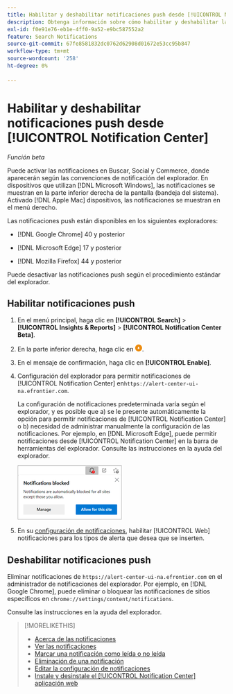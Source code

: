 ```yaml
---
title: Habilitar y deshabilitar notificaciones push desde [!UICONTROL Notification Center]
description: Obtenga información sobre cómo habilitar y deshabilitar las notificaciones push desde [!UICONTROL Notification Center].
exl-id: f0e91e76-eb1e-4ff0-9a52-e9bc587552a2
feature: Search Notifications
source-git-commit: 67fe8581832dc0762d62908d01672e53cc95b847
workflow-type: tm+mt
source-wordcount: '258'
ht-degree: 0%

---
```


# Habilitar y deshabilitar notificaciones push desde [!UICONTROL Notification Center]

*Función beta*

Puede activar las notificaciones en Buscar, Social y Commerce, donde aparecerán según las convenciones de notificación del explorador. En dispositivos que utilizan [!DNL Microsoft Windows], las notificaciones se muestran en la parte inferior derecha de la pantalla (bandeja del sistema). Activado [!DNL Apple Mac] dispositivos, las notificaciones se muestran en el menú derecho.

Las notificaciones push están disponibles en los siguientes exploradores:

* [!DNL Google Chrome] 40 y posterior

* [!DNL Microsoft Edge] 17 y posterior

* [!DNL Mozilla Firefox] 44 y posterior

Puede desactivar las notificaciones push según el procedimiento estándar del explorador.

## Habilitar notificaciones push

1. En el menú principal, haga clic en **[!UICONTROL Search]** > **[!UICONTROL Insights & Reports]** > **[!UICONTROL Notification Center Beta]**.

2. En la parte inferior derecha, haga clic en ![Habilitar notificaciones push](/help/search-social-commerce/assets/notifications-push.png "Habilitar notificaciones push").

3. En el mensaje de confirmación, haga clic en **[!UICONTROL Enable]**.

4. Configuración del explorador para permitir notificaciones de [!UICONTROL Notification Center] en`https://alert-center-ui-na.efrontier.com`.

   La configuración de notificaciones predeterminada varía según el explorador, y es posible que a) se le presente automáticamente la opción para permitir notificaciones de [!UICONTROL Notification Center] o b) necesidad de administrar manualmente la configuración de las notificaciones. Por ejemplo, en [!DNL Microsoft Edge], puede permitir notificaciones desde [!UICONTROL Notification Center] en la barra de herramientas del explorador. Consulte las instrucciones en la ayuda del explorador.

   ![Dónde administrar la configuración de notificaciones en Microsoft Edge](/help/search-social-commerce/assets/notifications-blocked-dialog.png "Dónde administrar la configuración de notificaciones en Microsoft Edge")

5. En su [configuración de notificaciones](notification-edit.md), habilitar [!UICONTROL Web] notificaciones para los tipos de alerta que desea que se inserten.

## Deshabilitar notificaciones push

Eliminar notificaciones de `https://alert-center-ui-na.efrontier.com` en el administrador de notificaciones del explorador. Por ejemplo, en [!DNL Google Chrome], puede eliminar o bloquear las notificaciones de sitios específicos en `chrome://settings/content/notifications`.

Consulte las instrucciones en la ayuda del explorador.

>[!MORELIKETHIS]
>
>* [Acerca de las notificaciones](/help/search-social-commerce/notifications/notification-about.md)
>* [Ver las notificaciones](notification-view.md)
>* [Marcar una notificación como leída o no leída](notification-mark-read-unread.md)
>* [Eliminación de una notificación](notification-delete.md)
>* [Editar la configuración de notificaciones](notification-edit.md)
>* [Instale y desinstale el [!UICONTROL Notification Center] aplicación web](notification-app-install-uninstall.md)
